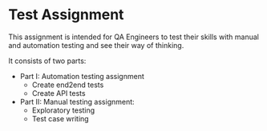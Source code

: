 # Test Assignment

This assignment is intended for QA Engineers to test their skills with manual and automation testing and see their way of thinking.

It consists of two parts:
- Part I: Automation testing assignment
  - Create end2end tests
  - Create API tests
- Part II: Manual testing assignment:
  - Exploratory testing
  - Test case writing
